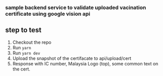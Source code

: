 ### sample backend service to validate uploaded vacination certificate using google vision api

## step to test

1. Checkout the repo
2. Run `yarn`
3. Run `yarn dev`
4. Upload the snapshot of the certifacate to api/upload/cert
5. Response with IC number, Malaysia Logo (top), some common text on the cert.
